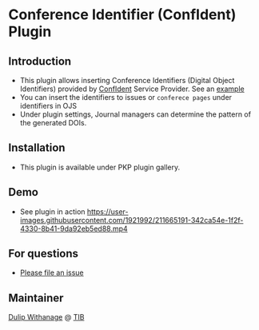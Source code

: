 # Conference Identifier (ConfIdent) Plugin
## Introduction
- This plugin allows inserting Conference Identifiers (Digital Object Identifiers)  provided by [ConfIdent](https://projects.tib.eu/en/confident/]) Service Provider. See an [example](https://doi.org/10.25798/jfec-be75)
- You can insert the identifiers to issues or `conferece pages` under identifiers in OJS
- Under plugin settings, Journal managers can determine the pattern of the generated  DOIs.


## Installation
- This plugin is available under PKP plugin gallery.

## Demo
- See plugin in action https://user-images.githubusercontent.com/1921992/211665191-342ca54e-1f2f-4330-8b41-9da92eb5ed88.mp4

## For questions

- [Please file an issue](https://github.com/withanage/confid/issues/new)

## Maintainer
[Dulip Withanage](https://github.com/withanage/)  @  [TIB](https://tib.eu)

